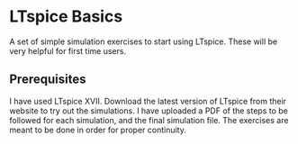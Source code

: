 # LTspice Basics
A set of simple simulation exercises to start using LTspice. These will be very helpful for first time users.

## Prerequisites
I have used LTspice XVII. Download the latest version of LTspice from their website to try out the simulations. I have uploaded a PDF of the steps to be followed for each simulation, and the final simulation file. The exercises are meant to be done in order for proper continuity.
